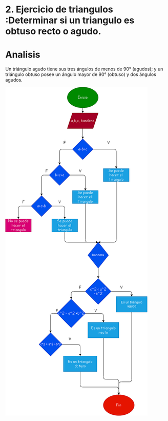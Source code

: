 # 2. Ejercicio de triangulos :Determinar si un triangulo es obtuso recto o agudo.


# Analisis
Un triángulo agudo tiene sus tres ángulos de menos de 90° (agudos); y un triángulo obtuso posee un ángulo mayor de 90° (obtuso) y dos ángulos agudos. 

![Diagrama de flujo](diagrama.png "Diagrama de flujo")